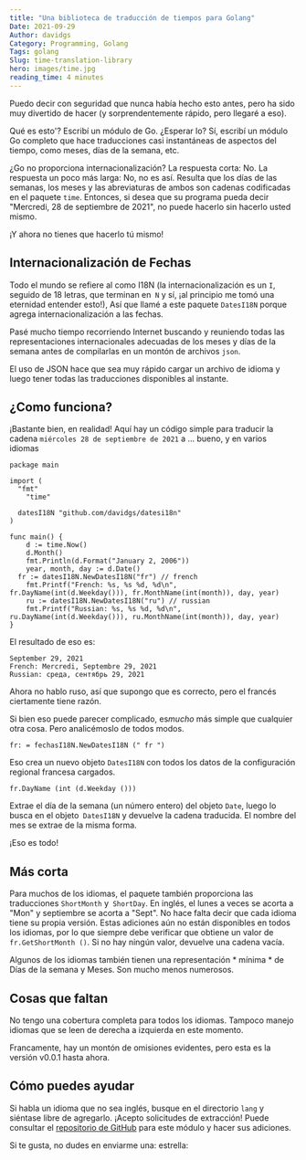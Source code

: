 ```yaml
---
title: "Una biblioteca de traducción de tiempos para Golang"
Date: 2021-09-29
Author: davidgs
Category: Programming, Golang
Tags: golang
Slug: time-translation-library
hero: images/time.jpg
reading_time: 4 minutes
---
```


Puedo decir con seguridad que nunca había hecho esto antes, pero ha sido muy divertido de hacer (y sorprendentemente rápido, pero llegaré a eso).

Qué es esto'? Escribí un módulo de Go. ¿Esperar lo? Sí, escribí un módulo Go completo que hace traducciones casi instantáneas de aspectos del tiempo, como meses, días de la semana, etc.

¿Go no proporciona internacionalización? La respuesta corta: No. La respuesta un poco más larga: No, no es así. Resulta que los días de las semanas, los meses y las abreviaturas de ambos son cadenas codificadas en el paquete `time`. Entonces, si desea que su programa pueda decir "Mercredi, 28 de septiembre de 2021", no puede hacerlo sin hacerlo usted mismo.

¡Y ahora no tienes que hacerlo tú mismo!

## Internacionalización de Fechas

Todo el mundo se refiere al como I18N (la internacionalización es un `I`, seguido de 18 letras, que terminan en` N` y sí, ¡al principio me tomó una eternidad entender esto!), Así que llamé a este paquete `DatesI18N` porque agrega internacionalización a las fechas.

Pasé mucho tiempo recorriendo Internet buscando y reuniendo todas las representaciones internacionales adecuadas de los meses y días de la semana antes de compilarlas en un montón de archivos `json`.

El uso de JSON hace que sea muy rápido cargar un archivo de idioma y luego tener todas las traducciones disponibles al instante.

## ¿Como funciona?

¡Bastante bien, en realidad! Aquí hay un código simple para traducir la cadena `miércoles 28 de septiembre de 2021` a ... bueno, y en varios idiomas

```golang
package main

import (
  "fmt"
	"time"

  datesI18N "github.com/davidgs/datesi18n"
)

func main() {
	d := time.Now()
	d.Month()
	fmt.Println(d.Format("January 2, 2006"))
	year, month, day := d.Date()
  fr := datesI18N.NewDatesI18N("fr") // french
	fmt.Printf("French: %s, %s %d, %d\n", fr.DayName(int(d.Weekday())), fr.MonthName(int(month)), day, year)
	ru := datesI18N.NewDatesI18N("ru") // russian
	fmt.Printf("Russian: %s, %s %d, %d\n", ru.DayName(int(d.Weekday())), ru.MonthName(int(month)), day, year)
}
```

El resultado de eso es:

```
September 29, 2021
French: Mercredi, Septembre 29, 2021
Russian: среда, сентябрь 29, 2021
```

Ahora no hablo ruso, así que supongo que es correcto, pero el francés ciertamente tiene razón.

Si bien eso puede parecer complicado, es*mucho* más simple que cualquier otra cosa. Pero analicémoslo de todos modos.

`fr: = fechasI18N.NewDatesI18N (" fr ")`

Eso crea un nuevo objeto `DatesI18N` con todos los datos de la configuración regional francesa cargados.

`fr.DayName (int (d.Weekday ()))`

Extrae el día de la semana (un número entero) del objeto `Date`, luego lo busca en el objeto` DatesI18N` y devuelve la cadena traducida. El nombre del mes se extrae de la misma forma.

¡Eso es todo!

## Más corta

Para muchos de los idiomas, el paquete también proporciona las traducciones `ShortMonth` y` ShortDay`. En inglés, el lunes a veces se acorta a "Mon" y septiembre se acorta a "Sept". No hace falta decir que cada idioma tiene su propia versión. Estas adiciones aún no están disponibles en todos los idiomas, por lo que siempre debe verificar que obtiene un valor de `fr.GetShortMonth ()`. Si no hay ningún valor, devuelve una cadena vacía.

Algunos de los idiomas también tienen una representación * mínima * de Días de la semana y Meses. Son mucho menos numerosos.

## Cosas que faltan

No tengo una cobertura completa para todos los idiomas. Tampoco manejo idiomas que se leen de derecha a izquierda en este momento.

Francamente, hay un montón de omisiones evidentes, pero esta es la versión v0.0.1 hasta ahora.

## Cómo puedes ayudar

Si habla un idioma que no sea inglés, busque en el directorio `lang` y siéntase libre de agregarlo. ¡Acepto solicitudes de extracción! Puede consultar el [repositorio de GitHub](https://github.com/davidgs/DatesI18N) para este módulo y hacer sus adiciones.

Si te gusta, no dudes en enviarme una: estrella:
